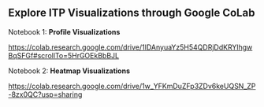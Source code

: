 ## Explore ITP Visualizations through Google CoLab

Notebook 1: **Profile Visualizations**

https://colab.research.google.com/drive/1IDAnyuaYz5H54QDRjDdKRYlhgwBqSFGf#scrollTo=5HrGOEkBbBJL

Notebook 2: **Heatmap Visualizations**

https://colab.research.google.com/drive/1w_YFKmDuZFp3ZDv6keUQSN_ZP-8zx0QC?usp=sharing
